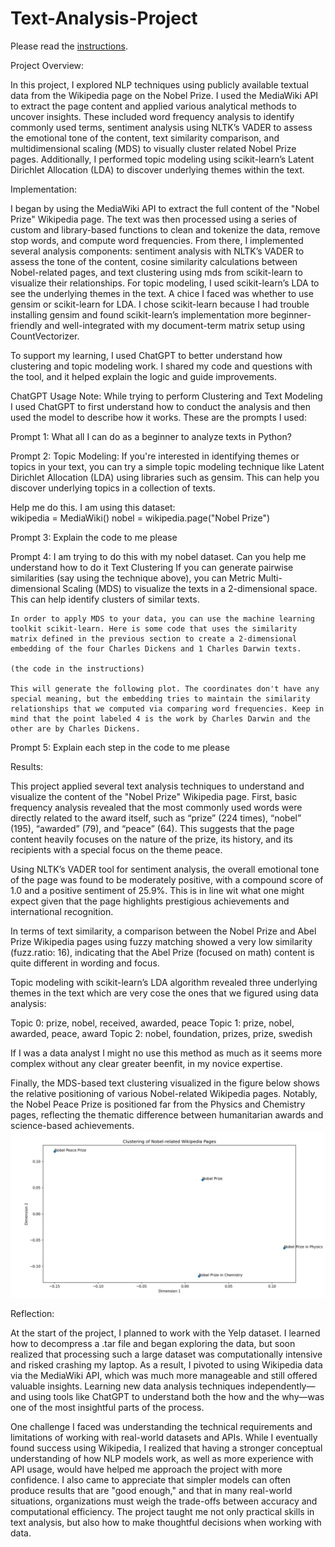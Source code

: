 # Text-Analysis-Project

Please read the [instructions](instructions.md).

Project Overview:

In this project, I explored NLP techniques using publicly available textual data from the Wikipedia page on the Nobel Prize. I used the MediaWiki API to extract the page content and applied various analytical methods to uncover insights. These included word frequency analysis to identify commonly used terms, sentiment analysis using NLTK’s VADER to assess the emotional tone of the content, text similarity comparison, and multidimensional scaling (MDS) to visually cluster related Nobel Prize pages. Additionally, I performed topic modeling using scikit-learn’s Latent Dirichlet Allocation (LDA) to discover underlying themes within the text. 

Implementation:

I began by using the MediaWiki API to extract the full content of the "Nobel Prize" Wikipedia page. The text was then processed using a series of custom and library-based functions to clean and tokenize the data, remove stop words, and compute word frequencies. From there, I implemented several analysis components: sentiment analysis with NLTK’s VADER to assess the tone of the content, cosine similarity calculations between  Nobel-related pages, and text clustering using mds from scikit-learn to visualize their relationships. For topic modeling, I used scikit-learn’s LDA to see the underlying themes in the text. A chice I faced was whether to use gensim or scikit-learn for LDA. I chose scikit-learn because I had trouble installing gensim and found scikit-learn’s implementation more beginner-friendly and well-integrated with my document-term matrix setup using CountVectorizer.

To support my learning, I used ChatGPT to better understand how clustering and topic modeling work. I shared my code and questions with the tool, and it helped explain the logic and guide improvements. 


ChatGPT Usage Note:
While trying to perform Clustering and Text Modeling I used ChatGPT to first understand how to conduct the analysis and then used the model to describe how it works. These are the prompts I used:

Prompt 1: What all I can do as a beginner to analyze texts in Python?

Prompt 2:
Topic Modeling:
If you're interested in identifying themes or topics in your text, you can try a simple topic modeling technique like Latent Dirichlet Allocation (LDA) using libraries such as gensim. This can help you discover underlying topics in a collection of texts.

Help me do this. I am using this dataset:  
    wikipedia = MediaWiki()
    nobel = wikipedia.page("Nobel Prize")

Prompt 3: Explain the code to me please

Prompt 4:
I am trying to do this with my nobel dataset. Can you help me understand how to do it
    Text Clustering
    If you can generate pairwise similarities (say using the technique above), you can Metric Multi-dimensional Scaling (MDS) to visualize the texts in a 2-dimensional space. This can help identify clusters of similar texts.

    In order to apply MDS to your data, you can use the machine learning toolkit scikit-learn. Here is some code that uses the similarity matrix defined in the previous section to create a 2-dimensional embedding of the four Charles Dickens and 1 Charles Darwin texts.

    (the code in the instructions)

    This will generate the following plot. The coordinates don't have any special meaning, but the embedding tries to maintain the similarity relationships that we computed via comparing word frequencies. Keep in mind that the point labeled 4 is the work by Charles Darwin and the other are by Charles Dickens.

Prompt 5:
Explain each step in the code to me please

Results:

This project applied several text analysis techniques to understand and visualize the content of the "Nobel Prize" Wikipedia page. First, basic frequency analysis revealed that the most commonly used words were directly related to the award itself, such as “prize” (224 times), “nobel” (195), “awarded” (79), and “peace” (64). This suggests that the page content heavily focuses on the nature of the prize, its history, and its recipients with a special focus on the theme peace.

Using NLTK’s VADER tool for sentiment analysis, the overall emotional tone of the page  was found to be moderately positive, with a compound score of 1.0 and a positive sentiment of 25.9%. This is in line wit what one might expect given that the page highlights prestigious achievements and international recognition.

In terms of text similarity, a comparison between the Nobel Prize and Abel Prize Wikipedia pages using fuzzy matching showed a very low similarity (fuzz.ratio: 16), indicating that the Abel Prize (focused on math) content is quite different in wording and focus.

Topic modeling with scikit-learn’s LDA algorithm revealed three underlying themes in the text which are very cose the ones that we figured using data analysis:

Topic 0: prize, nobel, received, awarded, peace
Topic 1: prize, nobel, awarded, peace, award
Topic 2: nobel, foundation, prizes, prize, swedish

If I was a data analyst I might no use this method as much as it seems more complex without any clear greater beenfit, in my novice expertise.

Finally, the MDS-based text clustering visualized in the figure below shows the relative positioning of various Nobel-related Wikipedia pages. Notably, the Nobel Peace Prize is positioned far from the Physics and Chemistry pages, reflecting the thematic difference between humanitarian awards and science-based achievements.
![Text Clustering](image.png)

Reflection:

At the start of the project, I planned to work with the Yelp dataset. I learned how to decompress a .tar file and began exploring the data, but soon realized that processing such a large dataset was computationally intensive and risked crashing my laptop. As a result, I pivoted to using Wikipedia data via the MediaWiki API, which was much more manageable and still offered valuable insights. Learning new data analysis techniques independently—and using tools like ChatGPT to understand both the how and the why—was one of the most insightful parts of the process.

One challenge I faced was understanding the technical requirements and limitations of working with real-world datasets and APIs. While I eventually found success using Wikipedia, I realized that having a stronger conceptual understanding of how NLP models work, as well as more experience with API usage, would have helped me approach the project with more confidence. I also came to appreciate that simpler models can often produce results that are "good enough," and that in many real-world situations, organizations must weigh the trade-offs between accuracy and computational efficiency. The project taught me not only practical skills in text analysis, but also how to make thoughtful decisions when working with data.
